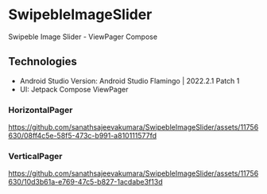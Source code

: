 # SwipebleImageSlider
Swipeble Image Slider - ViewPager Compose

## Technologies

* Android Studio Version: Android Studio Flamingo | 2022.2.1 Patch 1
* UI: Jetpack Compose ViewPager

### HorizontalPager

https://github.com/sanathsajeevakumara/SwipebleImageSlider/assets/11756630/08ff4c5e-58f5-473c-b991-a810111577fd

### VerticalPager

https://github.com/sanathsajeevakumara/SwipebleImageSlider/assets/11756630/10d3b61a-e769-47c5-b827-1acdabe3f13d

